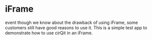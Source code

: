 # iFrame

event though we know about the drawback of using iFrame, some customers still have good reasons to use it. 
This is a simple test app to demonstrate how to use cirQit in an iFrame.